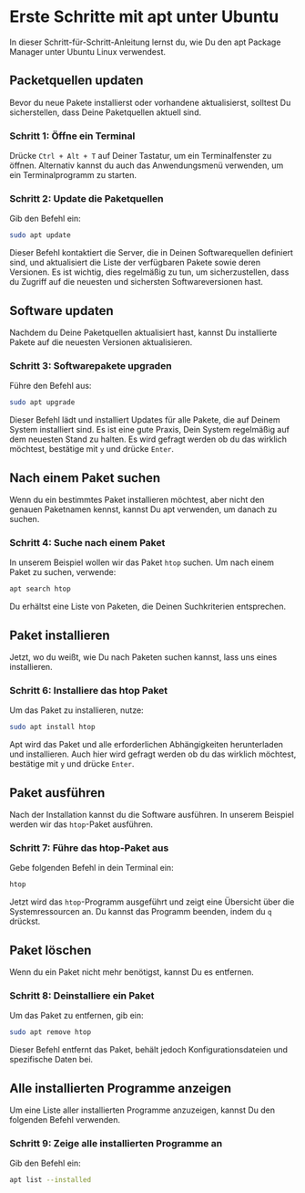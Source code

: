 # Erste Schritte mit apt unter Ubuntu

In dieser Schritt-für-Schritt-Anleitung lernst du, wie Du den apt Package Manager unter Ubuntu Linux verwendest.

## Packetquellen updaten

Bevor du neue Pakete installierst oder vorhandene aktualisierst, solltest Du sicherstellen, dass Deine Paketquellen aktuell sind.

### Schritt 1: Öffne ein Terminal

Drücke `Ctrl + Alt + T` auf Deiner Tastatur, um ein Terminalfenster zu öffnen. Alternativ kannst du auch das Anwendungsmenü verwenden, um ein Terminalprogramm zu starten.

### Schritt 2: Update die Paketquellen

Gib den Befehl ein:

```bash
sudo apt update
```

Dieser Befehl kontaktiert die Server, die in Deinen Softwarequellen definiert sind, und aktualisiert die Liste der verfügbaren Pakete sowie deren Versionen.
Es ist wichtig, dies regelmäßig zu tun, um sicherzustellen, dass du Zugriff auf die neuesten und sichersten Softwareversionen hast.

## Software updaten

Nachdem du Deine Paketquellen aktualisiert hast, kannst Du installierte Pakete auf die neuesten Versionen aktualisieren.

### Schritt 3: Softwarepakete upgraden

Führe den Befehl aus:

```bash
sudo apt upgrade
```

Dieser Befehl lädt und installiert Updates für alle Pakete, die auf Deinem System installiert sind. Es ist eine gute Praxis, Dein System regelmäßig auf dem neuesten Stand zu halten.
Es wird gefragt werden ob du das wirklich möchtest, bestätige mit `y` und drücke `Enter`.

## Nach einem Paket suchen

Wenn du ein bestimmtes Paket installieren möchtest, aber nicht den genauen Paketnamen kennst, kannst Du apt verwenden, um danach zu suchen.

### Schritt 4: Suche nach einem Paket

In unserem Beispiel wollen wir das Paket `htop` suchen.
Um nach einem Paket zu suchen, verwende:

```bash
apt search htop
```

Du erhältst eine Liste von Paketen, die Deinen Suchkriterien entsprechen.

## Paket installieren

Jetzt, wo du weißt, wie Du nach Paketen suchen kannst, lass uns eines installieren.

### Schritt 6: Installiere das htop Paket

Um das Paket zu installieren, nutze:

```bash
sudo apt install htop
```

Apt wird das Paket und alle erforderlichen Abhängigkeiten herunterladen und installieren.
Auch hier wird gefragt werden ob du das wirklich möchtest, bestätige mit `y` und drücke `Enter`.

## Paket ausführen

Nach der Installation kannst du die Software ausführen. In unserem Beispiel werden wir das `htop`-Paket ausführen.

### Schritt 7: Führe das htop-Paket aus

Gebe folgenden Befehl in dein Terminal ein:

```bash
htop
```

Jetzt wird das `htop`-Programm ausgeführt und zeigt eine Übersicht über die Systemressourcen an.
Du kannst das Programm beenden, indem du `q` drückst.

## Paket löschen

Wenn du ein Paket nicht mehr benötigst, kannst Du es entfernen.

### Schritt 8: Deinstalliere ein Paket

Um das Paket zu entfernen, gib ein:

```bash
sudo apt remove htop
```

Dieser Befehl entfernt das Paket, behält jedoch Konfigurationsdateien und spezifische Daten bei.

## Alle installierten Programme anzeigen

Um eine Liste aller installierten Programme anzuzeigen, kannst Du den folgenden Befehl verwenden.

### Schritt 9: Zeige alle installierten Programme an

Gib den Befehl ein:

```bash
apt list --installed
```
